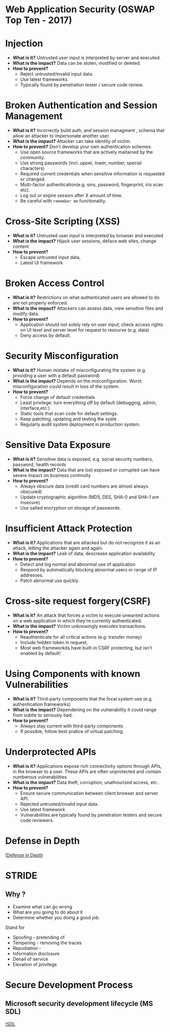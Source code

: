 # Web Application Security (OSWAP Top Ten - 2017)

# Injection
- **What is it?** Untrusted user input is interpreted by server and executed.
- **What is the impact?** Data can be stolen, modified or deleted.
- **How to prevent?** 
    * Reject untrusted/invalid input data.
    * Use latest frameworks
    * Typically found by penetration tester / secure code review.

# Broken Authentication and Session Management
- **What is it?** Incorrectly build auth, and session managment , schema that allow an attacker to impersonate another user.
- **What is the impact?** Attacker can take identity of victim.
- **How to prevent?** Don't develop your own authentication schemes.
    * Use open source frameworks that are actively maitained by the community.
    * Use strong passwords (incl. upper, lower, number, special characters)
    * Required current credentials when sensitive information is requested or changed.
    * Multi-factor authentication(e.g. sms, password, fingerprint, iris scan etc).
    * Log out or expire session after X amount of time.
    * Be careful with `remember me` functionality.

# Cross-Site Scripting (XSS)
- **What is it?** Untrusted user input is interpreted by browser and executed
- **What is the impact?**  Hijack user sessions, deface web sites, change content
- **How to prevent?**
    * Escape untrusted input data,
    * Latest UI framework 

# Broken Access Control
- **What is it?** Restrictions on what authenticated users are allowed to do are not properly enforced.
- **What is the impact?** Attackers can assess data, view sensitive files and modify data.
- **How to prevent?**
    * Application should not solely rely on user input; check access rights on UI level and server level for request to resourve (e.g. data)
    * Deny access by default.

# Security Misconfiguration
 - **What is it?** Human mistake of misconfigurating the system (e.g. providing a user with a default password)
 - **What is the impact?** Depends on the misconfiguration. Worst misconfiguration could result in loss of the system.
 - **How to prevent?**
    * Force change of default credentials
    * Least privilege: turn everything off by default (debugging, admin, interface,etc.)
    * Static tools that scan code for default settings.
    * Keep patching, updating and testing the syste .
    * Regularly audit system deployment in production system.

# Sensitive Data Exposure
- **What is it?** Sensitive data is exposed, e.g. social security numbers, password, health records
- **What is the impact?** Data that are lost exposed or corrupted can have severe impact on business continuity
- **How to prevent?**
    * Always obscure data (credit card numbers are almost always obscured)
    * Update cryptographic algorithm (MD5, DES, SHA-0 and SHA-1 are insecure)
    * Use salted encryption on storage of passwords.

# Insufficient Attack Protection
- **What is it?** Applications that are attacked but do not recognize it as an attack, letting the attacker again and again.
- **What is the impact?** Leak of data, descrease application availability
- **How to prevent?**
    * Detect and log normal and abnormal use of application
    * Respond by automatically blocking abnormal users or range of IP addresses.
    * Patch abnormal use quickly.

# Cross-site request forgery(CSRF)
- **What is it?** An attack that forces a victim to execute unwanted actions on a web application in which they're currently authenticated.
- **What is the impact?** Victim unknowingly executes transactions.
- **How to prevent?**
    * Reauthenticate for all critical actions (e.g. transfer money)
    * Include hidden token in request.
    * Most web frameworkds have built-in CSRF protecting, but isn't enabled by default!

# Using Components with known Vulnerabilities
- **What is it?** Third-party components that the focal system use (e.g. authentication frameworks)
- **What is the impact?** Dependening on the vulnerability it could range from subtle to seriously bad.
- **How to prevent?** 
    * Always stay current with third-party components
    * If possible, follow best pratice of virtual patching.

# Underprotected APIs
- **What is it?** Applications expose rich connectivity options through APIs, in the browser to a user. These APIs are often unprotected and contain numberous vulnerabilities 
- **What is the impact?** Data theft, corruption, unathourized access, etc.
- **How to prevent?** 
    * Ensure secure communication between client browser and server API.
    * Rejected untrusted/invalid input data.
    * Use latest framework
    * Vulnerabilities are typically found by penetration testers and secure code reviewers.

# Defense in Depth  
[!Defense in Depth](assets/defence-in-depth-2054.jpg)

# STRIDE
## Why ? 
- Examine what can go wrong
- What are you going to do about it
- Determine whether you doing a good job.

Stand for 
- Spoofing - pretending of
- Tempering - removing the traces
- Repudiation - 
- Information disclosure
- Denail of service
- Elevation of privilege

# Secure Development Process

## Microsoft security development lifecycle (MS SDL)
[!SDL](assets/5554.SDL_Steps.jpg)

